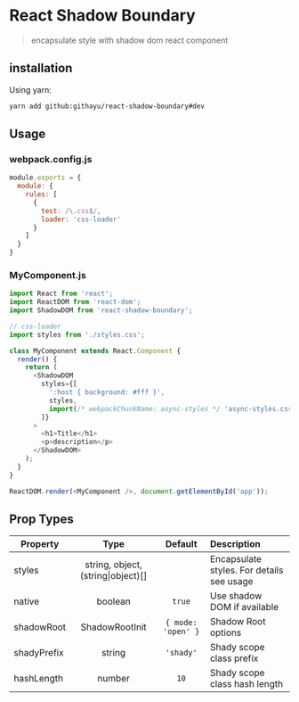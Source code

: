 # React Shadow Boundary
> encapsulate style with shadow dom react component

## installation
Using yarn:
```sh
yarn add github:githayu/react-shadow-boundary#dev
```

<!-- ```sh
$ yarn add react-shadow-boundary
``` -->

## Usage
### webpack.config.js
```js
module.exports = {
  module: {
    rules: [
      {
        test: /\.css$/,
        loader: 'css-loader'
      }
    ]
  }
}
```

### MyComponent.js
```js
import React from 'react';
import ReactDOM from 'react-dom';
import ShadowDOM from 'react-shadow-boundary';

// css-loader
import styles from './styles.css';

class MyComponent extends React.Component {
  render() {
    return (
      <ShadowDOM
        styles={[
          ':host { background: #fff }',
          styles,
          import(/* webpackChunkName: async-styles */ 'async-styles.css')
        ]}
      >
        <h1>Title</h1>
        <p>description</p>
      </ShadowDOM>
    );
  }
}

ReactDOM.render(<MyComponent />, document.getElementById('app'));
```

## Prop Types
| Property | Type | Default | Description |
| -------- |:----:|:-------:|:------------|
| styles   | string, object, (string\|object)[] || Encapsulate styles. For details see usage |
| native   | boolean | `true` | Use shadow DOM if available |
| shadowRoot | ShadowRootInit | `{ mode: 'open' }` | Shadow Root options |
| shadyPrefix | string | `'shady'` | Shady scope class prefix |
| hashLength | number | `10` | Shady scope class hash length |
